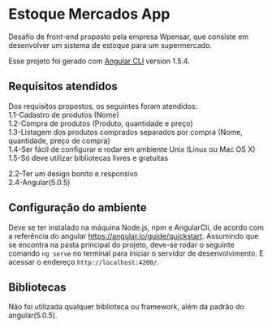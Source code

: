 # Estoque Mercados App

Desafio de front-end proposto pela empresa Wpensar, que consiste em desenvolver um sistema de estoque para um supermercado.

Esse projeto foi gerado com [Angular CLI](https://github.com/angular/angular-cli) version 1.5.4.

## Requisitos atendidos

Dos requisitos propostos, os seguintes foram atendidos:</br>
1.1-Cadastro de produtos (Nome)</br>
1.2-Compra de produtos (Produto, quantidade e preço)</br>
1.3-Listagem dos produtos comprados separados por compra (Nome, quantidade, preço de compra)</br>
1.4-Ser fácil de configurar e rodar em ambiente Unix (Linux ou Mac OS X)</br>
1.5-Só deve utilizar bibliotecas livres e gratuitas</br>

2.2-Ter um design bonito e responsivo</br>
2.4-Angular(5.0.5)</br>

## Configuração do ambiente

Deve se ter instalado na máquina Node.js, npm e AngularCli, de acordo com a referência do angular https://angular.io/guide/quickstart.
Assumindo que se encontra na pasta principal do projeto, deve-se rodar o seguinte comando `ng serve` no terminal para iniciar o servidor de desenvolvimento. E acessar o endereço `http://localhost:4200/`.

## Bibliotecas

Não foi utilizada qualquer biblioteca ou framework, além da padrão do angular(5.0.5).
